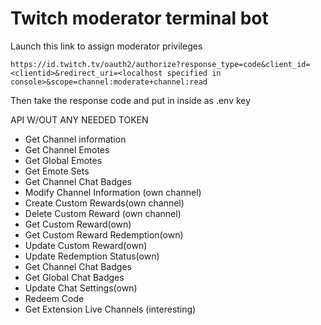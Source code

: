 # Twitch moderator terminal bot

Launch this link to assign moderator privileges

```
https://id.twitch.tv/oauth2/authorize?response_type=code&client_id=<clientid>&redirect_uri=<localhost specified in console>&scope=channel:moderate+channel:read
```

Then take the response code and put in inside as .env key

API W/OUT ANY NEEDED TOKEN

-   Get Channel information
-   Get Channel Emotes
-   Get Global Emotes
-   Get Emote Sets
-   Get Channel Chat Badges
-   Modify Channel Information (own channel)
-   Create Custom Rewards(own channel)
-   Delete Custom Reward (own channel)
-   Get Custom Reward(own)
-   Get Custom Reward Redemption(own)
-   Update Custom Reward(own)
-   Update Redemption Status(own)
-   Get Channel Chat Badges
-   Get Global Chat Badges
-   Update Chat Settings(own)
-   Redeem Code
-   Get Extension Live Channels (interesting)
